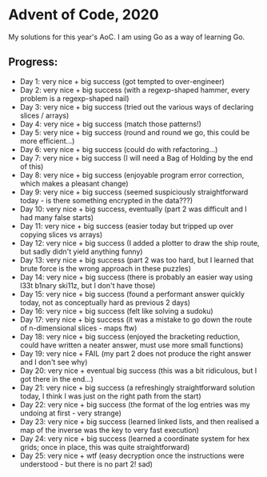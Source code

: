 # Advent of Code, 2020

My solutions for this year's AoC. I am using Go as a way of learning Go.

## Progress:
- Day 1: very nice + big success (got tempted to over-engineer)
- Day 2: very nice + big success (with a regexp-shaped hammer, every problem is a regexp-shaped nail)
- Day 3: very nice + big success (tried out the various ways of declaring slices / arrays)
- Day 4: very nice + big success (match those patterns!)
- Day 5: very nice + big success (round and round we go, this could be more efficient...)
- Day 6: very nice + big success (could do with refactoring...)
- Day 7: very nice + big success (I will need a Bag of Holding by the end of this)
- Day 8: very nice + big success (enjoyable program error correction, which makes a pleasant change)
- Day 9: very nice + big success (seemed suspiciously straightforward today - is there something encrypted in the data???)
- Day 10: very nice + big success, eventually (part 2 was difficult and I had many false starts)
- Day 11: very nice + big success (easier today but tripped up over copying slices vs arrays)
- Day 12: very nice + big success (I added a plotter to draw the ship route, but sadly didn't yield anything funny)
- Day 13: very nice + big success (part 2 was too hard, but I learned that brute force is the wrong approach in these puzzles)
- Day 14: very nice + big success (there is probably an easier way using l33t b1nary ski11z, but I don't have those)
- Day 15: very nice + big success (found a performant answer quickly today, not as conceptually hard as previous 2 days)
- Day 16: very nice + big success (felt like solving a sudoku)
- Day 17: very nice + big success (it was a mistake to go down the route of n-dimensional slices - maps ftw)
- Day 18: very nice + big success (enjoyed the bracketing reduction, could have written a neater answer, must use more small functions)
- Day 19: very nice + FAIL (my part 2 does not produce the right answer and I don't see why)
- Day 20: very nice + eventual big success (this was a bit ridiculous, but I got there in the end...)
- Day 21: very nice + big success (a refreshingly straightforward solution today, I think I was just on the right path from the start)
- Day 22: very nice + big success (the format of the log entries was my undoing at first - very strange)
- Day 23: very nice + big success (learned linked lists, and then realised a map of the inverse was the key to very fast execution)
- Day 24: very nice + big success (learned a coordinate system for hex grids; once in place, this was quite straightforward)
- Day 25: very nice + wtf (easy decryption once the instructions were understood - but there is no part 2! sad)
